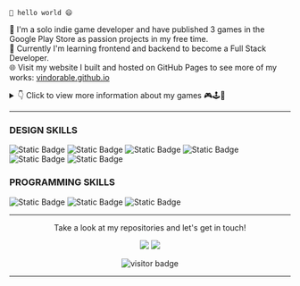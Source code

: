 `👋 hello world 😄`

🧐 I'm a solo indie game developer and have published 3 games in the Google Play Store as passion projects in my free time. <br />
🌱 Currently I'm learning frontend and backend to become a Full Stack Developer. <br />
🌐 Visit my website I built and hosted on GitHub Pages to see more of my works: [vindorable.github.io](https://vindorable.github.io/)

<details>
  <summary>👇 Click to view more information about my games 🎮🕹️👾</summary>

| Game Name | IDE | Platforms |Links 
|:------------- |:-------------:|:-------------:|:-------------:|
| Frankrit Eat Meat | Gamemaker Studio | AND | [bit.ly/FEM](https://bit.ly/resumeFEM) |
| Shark-A-Boom | Unity | AND | [bit.ly/SAB](https://bit.ly/resumeSAB) |
| Dino with a Gun | Unity | AND | [bit.ly/DWAG](https://bit.ly/resumeDWAG) |

</details>

---

<!-- https://shields.io/badges -->
<!-- https://github.com/simple-icons/simple-icons/blob/master/slugs.md -->
### DESIGN SKILLS
![Static Badge](https://img.shields.io/badge/-PHOTOSHOP-000?logo=adobephotoshop&logoColor=%23FFFFFF)
![Static Badge](https://img.shields.io/badge/-ILLUSTRATOR-000?logo=adobeillustrator&logoColor=%23FFFFFF)
![Static Badge](https://img.shields.io/badge/-AFTER%20EFFECTS-000?logo=adobeaftereffects&logoColor=%23FFFFFF)
![Static Badge](https://img.shields.io/badge/-PREMIERE%20PRO-000?logo=adobepremierepro&logoColor=%23FFFFFF)
![Static Badge](https://img.shields.io/badge/-CINEMA%204D-000?logo=cinema4d&logoColor=%23FFFFFF)
![Static Badge](https://img.shields.io/badge/-FIGMA-000?logo=figma&logoColor=%23FFFFFF)

### PROGRAMMING SKILLS
![Static Badge](https://img.shields.io/badge/-UNITY-000?logo=unity&logoColor=%23FFFFFF)
![Static Badge](https://img.shields.io/badge/-C%20SHARP-000?logo=csharp&logoColor=%23FFFFFF)
![Static Badge](https://img.shields.io/badge/-REACT.JS-000?logo=react&logoColor=%23FFFFFF)

---

<p align="center">
Take a look at my repositories and let's get in touch!
</p>

<p align="center">
  <!-- https://yojkim.medium.com/apply-dark-mode-to-github-markdown-images-b87de6224e18 -->
  <a href= "https://www.linkedin.com/in/jay-raj-97508742/#gh-light-mode-only"><img src="https://img.icons8.com/material-outlined/30/000000/linkedin.png"/></a>
  <a href= "https://www.linkedin.com/in/jay-raj-97508742/#gh-dark-mode-only"><img src="https://img.icons8.com/material-outlined/30/ffffff/linkedin.png"/></a>
</p>

<p align="center">
<!--
  https://visitor-badge.laobi.icu/
  To get page id:
    > https://stackoverflow.com/a/17309026
    > https://api.github.com/users/Vindorable
  To get repo id:
    > https://stackoverflow.com/a/72834015
    > https://docs.github.com/en/graphql/overview/explorer
-->
<img src="https://visitor-badge.laobi.icu/badge?page_id=49219552.R_kgDOK824vQ" alt="visitor badge"/>
</p>

---
